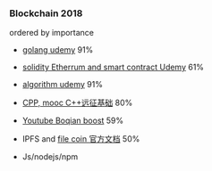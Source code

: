 ### Blockchain 2018

ordered by importance 

- [golang udemy](https://www.udemy.com/go-the-complete-developers-guide/) 91%
- [solidity Etherrum and smart contract Udemy](https://www.udemy.com/ethereum-and-solidity-the-complete-developers-guide/learn/v4/overview) 61%

- [algorithm udemy](https://www.udemy.com/coding-interview-bootcamp-algorithms-and-data-structure) 91%

- [CPP, mooc C++远征基础](https://github.com/wuxiangzhou2010/cpp_learning/blob/master/README.md) 80%
- [Youtube Boqian boost](https://www.youtube.com/channel/UCEOGtxYTB6vo6MQ-WQ9W_nQ) 59% 


- IPFS and [file coin 官方文档](https://filecoin.io/filecoin.pdf)   50%
- Js/nodejs/npm